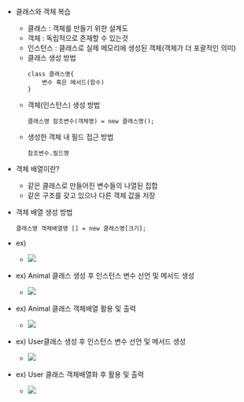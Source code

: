 
- 클래스와 객체 복습
	- 클래스 : 객체를 만들기 위한 설계도
	- 객체 : 독립적으로 존재할 수 있는것
	- 인스턴스 : 클래스로 실제  메모리에 생성된 객체(객체가 더 포괄적인 의미)
	- 클래스 생성 방법
		~~~
		class 클래스명{
			변수 혹은 메서드(함수)
		}
		~~~
	- 객체(인스턴스) 생성 방법
		~~~
		클래스명 참조변수(객체명) = new 클래스명();
		~~~
	- 생성한 객체 내 필드 접근 방법
		~~~
		참조변수.필드명
		~~~

- 객체 배열이란?
	- 같은 클래스로 만들어진 변수들의 나열된 집합
	- 같은 구조를 갖고 있으나 다른 객체 값을 저장

- 객체 배열 생성 방법
	~~~
	클래스명 객체배열명 [] = new 클래스명[크기];
	~~~ 

- ex)
	- ![](https://i.imgur.com/M3681Kj.png)

- ex) Animal 클래스 생성 후 인스턴스 변수 선언 및 메서드 생성
	- ![](https://i.imgur.com/KMEXVec.png)

- ex) Animal 클래스 객체배열 활용 및 출력
	- ![](https://i.imgur.com/nQ2j4Le.png)

- ex) User클래스 생성 후 인스턴스 변수 선언 및 메서드 생성
	- ![](https://i.imgur.com/FMLGs1U.png)

- ex) User 클래스 객체배열화 후 활용 및 출력
	- ![](https://i.imgur.com/xoIHmuw.png)

